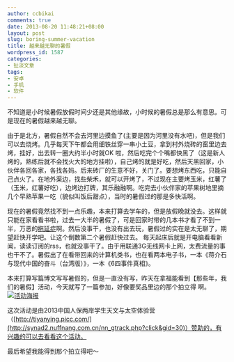 ```yaml
---
author: ccbikai
comments: true
date: 2013-08-20 11:48:21+08:00
layout: post
slug: boring-summer-vacation
title: 越来越无聊的暑假
wordpress_id: 1587
categories:
- 扯淡文章
tags:
- 安卓
- 手机
- 软件
---
```

不知道是小时候暑假放假时间少还是其他缘故，小时候的暑假总是那么有意思。可是现在的暑假越来越无聊。
<!-- more -->

由于是北方，暑假自然不会去河里边摸鱼了(主要是因为河里没有水吧)，但是我们可以去烧烤。几乎每天下午都会用细铁丝穿一串小土豆，拿到村外烧砖的窑里边去烤，挂好，出去转一圈大约半小时就OK 啦，然后吃完个个嘴都快黑了（这是新人烤的，熟练后就不会找火大的地方挂啦），自己烤的就是好吃，然后天黑回家，小伙伴各回各家，各找各妈。后来砖厂的生意不好，关门了。要想烤东西吃，只能自己点火了。在地外渠边，找些柴禾，就可以开烤了，不过现在主要烤玉米，红薯了（玉米，红薯好吃），边烤边打牌，其乐融融啊。吃完去小伙伴家的苹果树地里摘几个早熟苹果一吃（貌似叫饭后甜点），当时的暑假过的那是多快活啊。

现在的暑假竟然找不到一点乐趣，本来打算去学车的，但是放假晚就没去。这样就只能在家看看书啦，过去一大半的暑假了，可是回家时带的几本书才看了不到一半，万恶的[拖延症](http://miantiao.me/procrastination.html)啊。然后没事干，也没有出去玩，暑假过的实在是太无聊了，期望赶快开学吧。让这个倒数第二个暑假赶快过去。 每天起床后就是开电脑看看新闻，读读订阅的rss，也就没事干了。由于用联通3G无线网卡上网，太费流量的事也干不了。暑假出了在看带回来的计算机类书，也在看两本电子书，一本《蒋介石与现代中国的奋斗（台湾版）》，一本《6四事件真相》。

本来打算写篇博文写写暑假的，但是一直没有写，昨天在拿福能看到【那些年，我们的暑假】活动，今天就写了一篇参加，好像要奖品里边的那个拍立得 啊。  
[![活动海报][1]](http://ww1.sinaimg.cn/large/4eda25f5tw1e7sz5zrvvvj20sg0lc44g.jpg)  

这次活动是由2013中国人保两岸学生天文与太空体验营（[http://tiyanying.picc.com/](http://synad2.nuffnang.com.cn/nn_gtrack.php?click&gid=30)）赞助的，有兴趣的可以去看看这个活动。

最后希望我能得到那个拍立得吧～

  [1]: http://ww1.sinaimg.cn/large/4eda25f5tw1e7sz5zrvvvj20sg0lc44g.jpg
